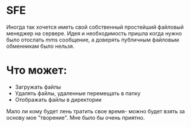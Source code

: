 # SFE

Иногда так хочется иметь свой собственный простейший файловый менеджер на сервере. Идея и необходимость пришла когда нужно было отослать mms сообщение, а доверять публичным файловым обменникам было нельзя. 
# Что может:

  - Загружать файлы
  - Удалять файлы, удаленные перемещать в папку
  - Отображать файлы в директории
 
Мало ли кому будет лень тратить свое время- можно будет взять за основу мое "творение". Мне было бы очень приятно. 
